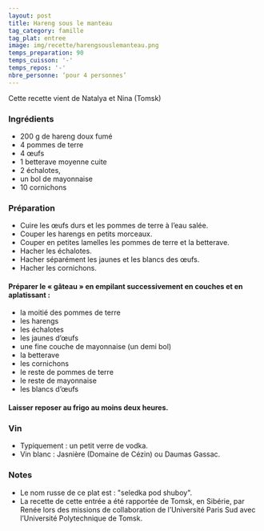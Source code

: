 ```yaml
---
layout: post
title: Hareng sous le manteau
tag_category: famille
tag_plat: entree
image: img/recette/harengsouslemanteau.png
temps_preparation: 90
temps_cuisson: '-'
temps_repos: '-'
nbre_personne: ‘pour 4 personnes’
---
```

Cette recette vient de Natalya et Nina (Tomsk)

### Ingrédients
* 200 g de hareng doux fumé
* 4 pommes de terre
* 4 œufs
* 1 betterave moyenne cuite
* 2 échalotes,
* un bol de mayonnaise
* 10 cornichons


### Préparation
* Cuire les œufs durs et les pommes de terre à l’eau salée.
* Couper les harengs en petits morceaux.
* Couper en petites lamelles les pommes de terre et la betterave.
* Hacher les échalotes.
* Hacher séparément les jaunes et les blancs des œufs.
* Hacher les cornichons.

#### Préparer le « gâteau » en empilant successivement en couches et en aplatissant :
* la moitié des pommes de terre
* les harengs
* les échalotes
* les jaunes d’œufs
* une fine couche de mayonnaise (un demi bol)
* la betterave
* les cornichons
* le reste de pommes de terre
* le reste de mayonnaise
* les blancs d’œufs

#### Laisser reposer au frigo au moins deux heures.


### Vin
* Typiquement : un petit verre de vodka.
* Vin blanc : Jasnière (Domaine de Cézin) ou Daumas Gassac.

### Notes
* Le nom russe de ce plat est : "seledka pod shuboy".
* La recette de cette entrée a été rapportée de Tomsk, en Sibérie, par Renée lors des missions de collaboration de l’Université Paris Sud avec l’Université Polytechnique de Tomsk.    
